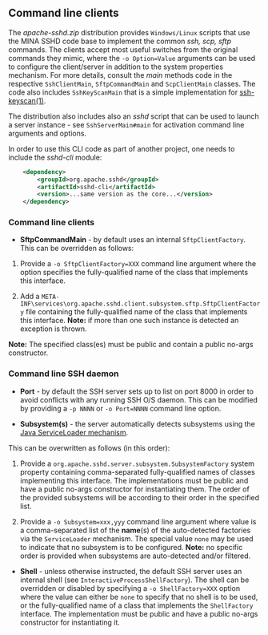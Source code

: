 ## Command line clients

The _apache-sshd.zip_ distribution provides `Windows/Linux` scripts that use the MINA SSHD code base to implement the common
_ssh, scp, sftp_ commands. The clients accept most useful switches from the original commands they mimic, where the `-o Option=Value`
arguments can be used to configure the client/server in addition to the system properties mechanism. For more details, consult
the _main_ methods code in the respective `SshClientMain`, `SftpCommandMain` and `ScpClientMain` classes. The code also includes
`SshKeyScanMain` that is a simple implementation for [ssh-keyscan(1)](https://www.freebsd.org/cgi/man.cgi?query=ssh-keyscan&sektion=1).

The distribution also includes also an _sshd_ script that can be used to launch a server instance - see `SshServerMain#main`
for activation command line arguments and options.

In order to use this CLI code as part of another project, one needs to include the _sshd-cli_ module:

```xml
    <dependency>
        <groupId>org.apache.sshd</groupId>
        <artifactId>sshd-cli</artifactId>
        <version>...same version as the core...</version>
    </dependency>
```

### Command line clients

* **SftpCommandMain** - by default uses an internal `SftpClientFactory`. This can be overridden as follows:

1. Provide a `-o SftpClientFactory=XXX` command line argument where the option specifies the fully-qualified name of
the class that implements this interface.

2. Add a `META-INF\services\org.apache.sshd.client.subsystem.sftp.SftpClientFactory` file containing the fully-qualified name of
the class that implements this interface. **Note:** if more than one such instance is detected an exception is thrown.

**Note:** The specified class(es) must be public and contain a public no-args constructor.

### Command line SSH daemon

* **Port** - by default the SSH server sets up to list on port 8000 in order to avoid conflicts with any running SSH O/S daemon.
This can be modified by providing a `-p NNNN` or `-o Port=NNNN` command line option.

* **Subsystem(s)** - the server automatically detects subsystems using the
[Java ServiceLoader mechanism](https://docs.oracle.com/javase/8/docs/api/java/util/ServiceLoader.html).

This can be overwritten as follows (in this order):

1. Provide a `org.apache.sshd.server.subsystem.SubsystemFactory` system property containing comma-separated fully-qualified names of classes implementing
this interface. The implementations must be public and have a public no-args constructor for instantiating them. The order of the provided subsystems will
be according to their order in the specified list.

2. Provide a `-o Subsystem=xxx,yyy` command line argument where value is a comma-separated list of the **name**(s) of the auto-detected factories via
the `ServiceLoader` mechanism. The special value `none` may be used to indicate that no subsystem is to be configured. **Note:** no specific order is
provided when subsystems are auto-detected and/or filtered.

* **Shell** - unless otherwise instructed, the default SSH server uses an internal shell (see `InteractiveProcessShellFactory`). The shell can be overridden
or disabled by specifying a `-o ShellFactory=XXX` option where the value can either be `none` to specify that no shell is to be used, or the fully-qualified
name of a class that implements the `ShellFactory` interface. The implementation must be public and have a public no-args constructor for instantiating it.
